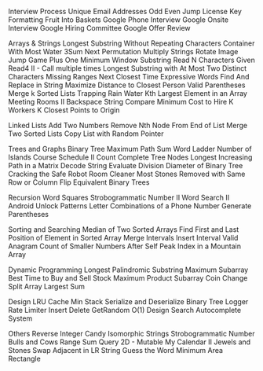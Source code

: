 Interview Process
  Unique Email Addresses
  Odd Even Jump
  License Key Formatting
  Fruit Into Baskets
  Google Phone Interview
  Google Onsite Interview
  Google Hiring Committee
  Google Offer Review
  
Arrays & Strings
  Longest Substring Without Repeating Characters
  Container With Most Water
  3Sum
  Next Permutation
  Multiply Strings
  Rotate Image
  Jump Game
  Plus One
  Minimum Window Substring
  Read N Characters Given Read4 II - Call multiple times
  Longest Substring with At Most Two Distinct Characters
  Missing Ranges
  Next Closest Time
  Expressive Words
  Find And Replace in String
  Maximize Distance to Closest Person
  Valid Parentheses
  Merge k Sorted Lists
  Trapping Rain Water
  Kth Largest Element in an Array
  Meeting Rooms II
  Backspace String Compare
  Minimum Cost to Hire K Workers
  K Closest Points to Origin

Linked Lists
  Add Two Numbers
  Remove Nth Node From End of List
  Merge Two Sorted Lists
  Copy List with Random Pointer

Trees and Graphs
  Binary Tree Maximum Path Sum
  Word Ladder
  Number of Islands
  Course Schedule II
  Count Complete Tree Nodes
  Longest Increasing Path in a Matrix
  Decode String
  Evaluate Division
  Diameter of Binary Tree
  Cracking the Safe
  Robot Room Cleaner
  Most Stones Removed with Same Row or Column
  Flip Equivalent Binary Trees

Recursion
  Word Squares
  Strobogrammatic Number II
  Word Search II
  Android Unlock Patterns
  Letter Combinations of a Phone Number
  Generate Parentheses

Sorting and Searching
  Median of Two Sorted Arrays
  Find First and Last Position of Element in Sorted Array
  Merge Intervals
  Insert Interval
  Valid Anagram
  Count of Smaller Numbers After Self
  Peak Index in a Mountain Array

Dynamic Programming
  Longest Palindromic Substring
  Maximum Subarray
  Best Time to Buy and Sell Stock
  Maximum Product Subarray
  Coin Change
  Split Array Largest Sum

Design
  LRU Cache
  Min Stack
  Serialize and Deserialize Binary Tree
  Logger Rate Limiter
  Insert Delete GetRandom O(1)
  Design Search Autocomplete System

Others
  Reverse Integer
  Candy
  Isomorphic Strings
  Strobogrammatic Number
  Bulls and Cows
  Range Sum Query 2D - Mutable
  My Calendar II
  Jewels and Stones
  Swap Adjacent in LR String
  Guess the Word
  Minimum Area Rectangle